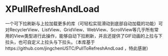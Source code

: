 # XPullRefreshAndLoad
一个可下拉刷新与上拉加载更多的库（可轻松实现滑动到底部自动加载的功能）可对RecyclerView、ListView、GridView、WebView、ScrollView等几乎所有常用的View类型进行此操作，能够自动下拉刷新，并且还提供了GIF动画的上拉与下拉头，也可自定义上拉头与下拉头。（本库基于https://github.com/jingchenUSTC/PullToRefreshAndLoad ，特此感谢） 
